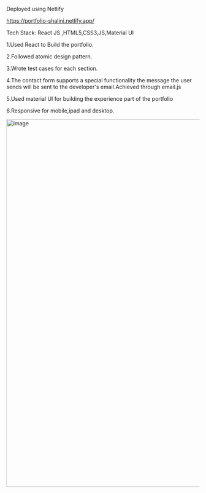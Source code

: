  Deployed using Netlify 
 
 https://portfolio-shalini.netlify.app/
 
 Tech Stack: React JS ,HTML5,CSS3,JS,Material UI
 
 1.Used React to Build the portfolio.
 
 2.Followed atomic design pattern.
 
 3.Wrote test cases for each section.
 
 4.The contact form supports a special functionality the message the user sends will be sent to the developer's email.Achieved through email.js
 
 5.Used material UI for building the experience part of the portfolio
 
 6.Responsive for mobile,ipad and desktop.
 
 <img width="957" alt="image" src="https://user-images.githubusercontent.com/60210475/148688232-2f8b8160-dfee-40b9-93bf-d68e99bda0f9.png">

 
 

